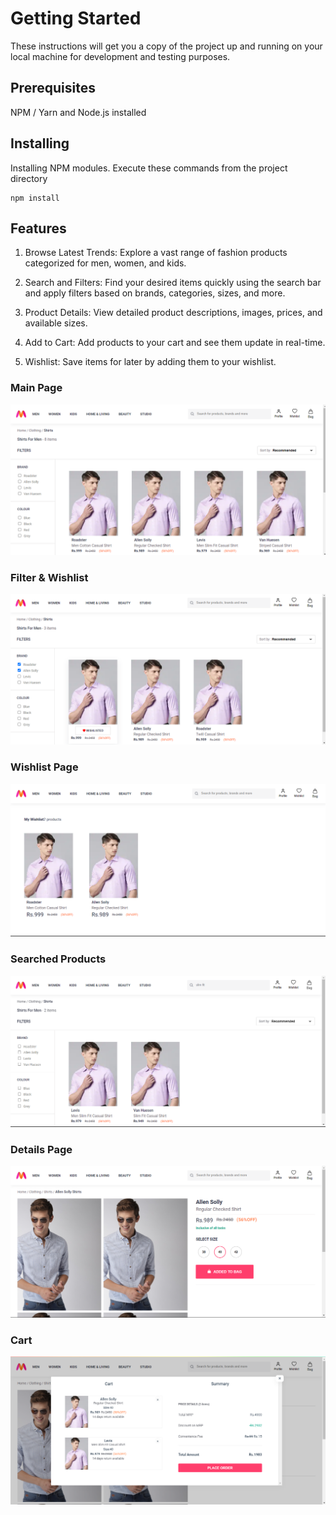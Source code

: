 # Getting Started

These instructions will get you a copy of the project up and running on your local machine for development and testing purposes.

## Prerequisites

NPM / Yarn and Node.js installed

## Installing

Installing NPM modules. Execute these commands from the project directory
   ```
npm install
```

## Features
1. Browse Latest Trends: Explore a vast range of fashion products categorized for men, women, and kids.

2. Search and Filters: Find your desired items quickly using the search bar and apply filters based on brands, categories, sizes, and more.

3. Product Details: View detailed product descriptions, images, prices, and available sizes.

4. Add to Cart: Add products to your cart and see them update in real-time.

5. Wishlist: Save items for later by adding them to your wishlist.



### Main Page
![Image Alt Text](src/assets/mainpage.png)

### Filter & Wishlist 
![Image Alt Text](src/assets/filter.png)

### Wishlist Page
![Image Alt Text](src/assets/wishlist.png)

### Searched Products
![Image Alt Text](src/assets/search.png)

### Details Page
![Image Alt Text](src/assets/details.png)

### Cart
![Image Alt Text](src/assets/cart.png)





